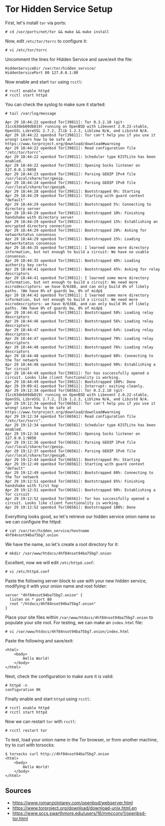 # Tor Hidden Service Setup

First, let's install `tor` via ports:

```
# cd /usr/ports/net/tor && make && make install
```

Now, edit `/etc/tor/torrc` to configure it:

```
# vi /etc/tor/torrc
```

Uncomment the lines for Hidden Service and save/exit the file:

```
HiddenServiceDir /var/tor/hidden_service/
HiddenServicePort 80 127.0.0.1:80
```

Now enable and start `tor` using `rcctl`:

```
# rcctl enable httpd
# rcctl start httpd
```

You can check the syslog to make sure it started:

```
# tail /var/log/message

Apr 29 18:44:22 openbsd Tor[39811]: Tor 0.3.2.10 (git-31cc63deb69db819) running on OpenBSD with Libevent 2.0.22-stable, OpenSSL LibreSSL 2.7.2, Zlib 1.2.3, Liblzma N/A, and Libzstd N/A.
Apr 29 18:44:22 openbsd Tor[39811]: Tor can't help you if you use it wrong! Learn how to be safe at https://www.torproject.org/download/download#warning
Apr 29 18:44:22 openbsd Tor[39811]: Read configuration file "/etc/tor/torrc".
Apr 29 18:44:22 openbsd Tor[39811]: Scheduler type KISTLite has been enabled.
Apr 29 18:44:22 openbsd Tor[39811]: Opening Socks listener on 127.0.0.1:9050
Apr 29 18:44:23 openbsd Tor[39811]: Parsing GEOIP IPv4 file /usr/local/share/tor/geoip.
Apr 29 18:44:24 openbsd Tor[39811]: Parsing GEOIP IPv6 file /usr/local/share/tor/geoip6.
Apr 29 18:44:28 openbsd Tor[39811]: Bootstrapped 0%: Starting
Apr 29 18:44:29 openbsd Tor[39811]: Starting with guard context "default"
Apr 29 18:44:29 openbsd Tor[39811]: Bootstrapped 5%: Connecting to directory server
Apr 29 18:44:29 openbsd Tor[39811]: Bootstrapped 10%: Finishing handshake with directory server
Apr 29 18:44:29 openbsd Tor[39811]: Bootstrapped 15%: Establishing an encrypted directory connection
Apr 29 18:44:29 openbsd Tor[39811]: Bootstrapped 20%: Asking for networkstatus consensus
Apr 29 18:44:29 openbsd Tor[39811]: Bootstrapped 25%: Loading networkstatus consensus
Apr 29 18:44:35 openbsd Tor[39811]: I learned some more directory information, but not enough to build a circuit: We have no usable consensus.
Apr 29 18:44:35 openbsd Tor[39811]: Bootstrapped 40%: Loading authority key certs
Apr 29 18:44:41 openbsd Tor[39811]: Bootstrapped 45%: Asking for relay descriptors
Apr 29 18:44:41 openbsd Tor[39811]: I learned some more directory information, but not enough to build a circuit: We need more microdescriptors: we have 0/6388, and can only build 0% of likely paths. (We have 0% of guards bw, 0% of midp$
Apr 29 18:44:42 openbsd Tor[39811]: I learned some more directory information, but not enough to build a circuit: We need more microdescriptors: we have 0/6388, and can only build 0% of likely paths. (We have 0% of guards bw, 0% of midp$
Apr 29 18:44:42 openbsd Tor[39811]: Bootstrapped 50%: Loading relay descriptors
Apr 29 18:44:46 openbsd Tor[39811]: Bootstrapped 56%: Loading relay descriptors
Apr 29 18:44:47 openbsd Tor[39811]: Bootstrapped 64%: Loading relay descriptors
Apr 29 18:44:47 openbsd Tor[39811]: Bootstrapped 70%: Loading relay descriptors
Apr 29 18:44:48 openbsd Tor[39811]: Bootstrapped 76%: Loading relay descriptors
Apr 29 18:44:48 openbsd Tor[39811]: Bootstrapped 80%: Connecting to the Tor network
Apr 29 18:44:48 openbsd Tor[39811]: Bootstrapped 90%: Establishing a Tor circuit
Apr 29 18:44:49 openbsd Tor[39811]: Tor has successfully opened a circuit. Looks like client functionality is working.
Apr 29 18:44:49 openbsd Tor[39811]: Bootstrapped 100%: Done
Apr 29 19:09:41 openbsd Tor[39811]: Interrupt: exiting cleanly.
Apr 29 19:12:34 openbsd Tor[66561]: Tor 0.3.2.10 (git-31cc63deb69db819) running on OpenBSD with Libevent 2.0.22-stable, OpenSSL LibreSSL 2.7.2, Zlib 1.2.3, Liblzma N/A, and Libzstd N/A.
Apr 29 19:12:34 openbsd Tor[66561]: Tor can't help you if you use it wrong! Learn how to be safe at https://www.torproject.org/download/download#warning
Apr 29 19:12:34 openbsd Tor[66561]: Read configuration file "/etc/tor/torrc".
Apr 29 19:12:34 openbsd Tor[66561]: Scheduler type KISTLite has been enabled.
Apr 29 19:12:34 openbsd Tor[66561]: Opening Socks listener on 127.0.0.1:9050
Apr 29 19:12:36 openbsd Tor[66561]: Parsing GEOIP IPv4 file /usr/local/share/tor/geoip.
Apr 29 19:12:37 openbsd Tor[66561]: Parsing GEOIP IPv6 file /usr/local/share/tor/geoip6.
Apr 29 19:12:44 openbsd Tor[66561]: Bootstrapped 0%: Starting
Apr 29 19:12:49 openbsd Tor[66561]: Starting with guard context "default"
Apr 29 19:12:49 openbsd Tor[66561]: Bootstrapped 80%: Connecting to the Tor network
Apr 29 19:12:51 openbsd Tor[66561]: Bootstrapped 85%: Finishing handshake with first hop
Apr 29 19:12:51 openbsd Tor[66561]: Bootstrapped 90%: Establishing a Tor circuit
Apr 29 19:12:52 openbsd Tor[66561]: Tor has successfully opened a circuit. Looks like client functionality is working.
Apr 29 19:12:52 openbsd Tor[66561]: Bootstrapped 100%: Done
```

Everything looks good, so let's retrieve our hidden service onion name so we can configure the httpd:

```
# cat /var/tor/hidden_service/hostname
4hf84nsot94ba75bg7.onion
```

We have the name, so let's create a root directory for it:

```
# mkdir /var/www/htdocs/4hf84nsot94ba75bg7.onion
```

Excellent, now we will edit `/etc/httpd.conf`:

```
# vi /etc/httpd.conf
```

Paste the following server block to use with your new hidden service, modifying it with your onion name and root folder:

```
server "4hf84nsot94ba75bg7.onion" {
  listen on * port 80
  root "/htdocs/4hf84nsot94ba75bg7.onion"
}
```

Place your site files within `/var/www/htdocs/4hf84nsot94ba75bg7.onion` to populate your site root. For testing, we can make an `index.html` file:

```
# vi /var/www/htdocs/4hf84nsot94ba75bg7.onion/index.html
```

Paste the following and save/exit: 

```
<html>
	<body>
		Hello World!
	</body>
</html>
```

Next, check the configuration to make sure it is valid:

```
# httpd -n
configuration OK
```

Finally enable and start `httpd` using `rcctl`:

```
# rcctl enable httpd
# rcctl start httpd
```

Now we can restart `tor` with `rcctl`:

```
# rcctl restart tor
```

To test, load your onion name in the Tor browser, or from another machine, try to curl with torsocks:

```
$ torsocks curl http://4hf84nsot94ba75bg7.onion
<html>
	<body>
		Hello World!
	</body>
</html>
```

## Sources
* https://www.romanzolotarev.com/openbsd/webserver.html
* https://www.torproject.org/download/download-unix.html.en
* https://www.sccs.swarthmore.edu/users/16/mmcconv1/openbsd-tor.html